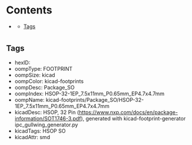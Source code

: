 



Contents
========

* [](#)
	* [Tags](#tags)

# 

## Tags

- hexID: 
- oompType: FOOTPRINT
- oompSize: kicad
- oompColor: kicad-footprints
- oompDesc: Package_SO
- oompIndex: HSOP-32-1EP_7.5x11mm_P0.65mm_EP4.7x4.7mm
- oompName: kicad-footprints/Package_SO/HSOP-32-1EP_7.5x11mm_P0.65mm_EP4.7x4.7mm
- kicadDesc: HSOP, 32 Pin (https://www.nxp.com/docs/en/package-information/SOT1746-3.pdf), generated with kicad-footprint-generator ipc_gullwing_generator.py
- kicadTags: HSOP SO
- kicadAttr: smd
